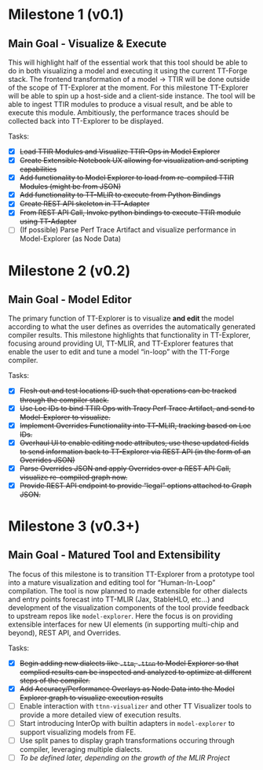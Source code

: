# Milestone 1 (v0.1)

## Main Goal \- Visualize & Execute

This will highlight half of the essential work that this tool should be able to do in both visualizing a model and executing it using the current TT-Forge stack. The frontend transformation of a model \-\> TTIR will be done outside of the scope of TT-Explorer at the moment. For this milestone TT-Explorer will be able to spin up a host-side and a client-side instance. The tool will be able to ingest TTIR modules to produce a visual result, and be able to execute this module. Ambitiously, the performance traces should be collected back into TT-Explorer to be displayed.

Tasks:

- [x] ~~Load TTIR Modules and Visualize TTIR-Ops in Model Explorer~~
- [x] ~~Create Extensible Notebook UX allowing for visualization and scripting capabilities~~
- [x] ~~Add functionality to Model Explorer to load from re-compiled TTIR Modules (might be from JSON)~~
- [x] ~~Add functionality to TT-MLIR to execute from Python Bindings~~
- [x] ~~Create REST API skeleton in TT-Adapter~~
- [x] ~~From REST API Call, Invoke python bindings to execute TTIR module using TT-Adapter~~
- [ ] (If possible) Parse Perf Trace Artifact and visualize performance in Model-Explorer (as Node Data)

# Milestone 2 (v0.2)

## Main Goal \- Model Editor

The primary function of TT-Explorer is to visualize **and edit** the model according to what the user defines as overrides the automatically generated compiler results. This milestone highlights that functionality in TT-Explorer, focusing around providing UI, TT-MLIR, and TT-Explorer features that enable the user to edit and tune a model “in-loop” with the TT-Forge compiler.

Tasks:

- [x] ~~Flesh out and test locations ID such that operations can be tracked through the compiler stack.~~
- [x] ~~Use Loc IDs to bind TTIR Ops with Tracy Perf Trace Artifact, and send to Model-Explorer to visualize.~~
- [x] ~~Implement Overrides Functionality into TT-MLIR, tracking based on Loc IDs.~~
- [x] ~~Overhaul UI to enable editing node attributes, use these updated fields to send information back to TT-Explorer via REST API (in the form of an Overrides JSON)~~
- [x] ~~Parse Overrides JSON and apply Overrides over a REST API Call, visualize re-compiled graph now.~~
- [x] ~~Provide REST API endpoint to provide “legal” options attached to Graph JSON.~~

# Milestone 3 (v0.3+)

## Main Goal \- Matured Tool and Extensibility

The focus of this milestone is to transition TT-Explorer from a prototype tool into a mature visualization and editing tool for “Human-In-Loop” compilation. The tool is now planned to made extensible for other dialects and entry points forecast into TT-MLIR (Jax, StableHLO, etc…) and development of the visualization components of the tool provide feedback to upstream repos like `model-explorer`. Here the focus is on providing extensible interfaces for new UI elements (in supporting multi-chip and beyond), REST API, and Overrides.

Tasks:

- [x] ~~Begin adding new dialects like `.ttm`, `.ttnn` to Model Explorer so that complied results can be inspected and analyzed to optimize at different steps of the compiler.~~
- [x] ~~Add Accuracy/Performance Overlays as Node Data into the Model Explorer graph to visualize execution results~~
- [ ] Enable interaction with `ttnn-visualizer` and other TT Visualizer tools to provide a more detailed view of execution results.
- [ ] Start introducing InterOp with builtin adapters in `model-explorer` to support visualizing models from FE.
- [ ] Use split panes to display graph transformations occuring through compiler, leveraging multiple dialects.
- [ ] *To be defined later, depending on the growth of the MLIR Project*
